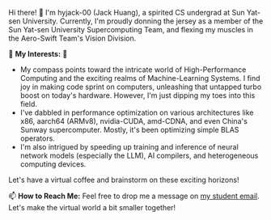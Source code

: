 Hi there! 👋 I'm hyjack-00 (Jack Huang), a spirited CS undergrad at Sun Yat-sen University. Currently, I'm proudly donning the jersey as a member of the Sun Yat-sen University Supercomputing Team, and flexing my muscles in the Aero-Swift Team's Vision Division. 

🚀 **My Interests:** 🚀

- My compass points toward the intricate world of High-Performance Computing and the exciting realms of Machine-Learning Systems. I find joy in making code sprint on computers, unleashing that untapped turbo boost on today's hardware. However, I'm just dipping my toes into this field.
- I've dabbled in performance optimization on various architectures like x86, aarch64 (ARMv8), nvidia-CUDA, amd-CDNA, and even China's Sunway supercomputer. Mostly, it's been optimizing simple BLAS operators.
- I'm also intrigued by speeding up training and inference of neural network models (especially the LLM), AI compilers, and heterogeneous computing devices.

Let's have a virtual coffee and brainstorm on these exciting horizons!

📫 **How to Reach Me:**
Feel free to drop me a message on [my student email](huangyj285@mail2.sysu.edu.cn). Let's make the virtual world a bit smaller together!

<!--
**hyjack-00/hyjack-00** is a ✨ _special_ ✨ repository because its `README.md` (this file) appears on your GitHub profile.

Here are some ideas to get you started:

- 🔭 I’m currently working on ...
- 🌱 I’m currently learning ...
- 👯 I’m looking to collaborate on ...
- 🤔 I’m looking for help with ...
- 💬 Ask me about ...
- 📫 How to reach me: ...
- 😄 Pronouns: ...
- ⚡ Fun fact: ...
-->
